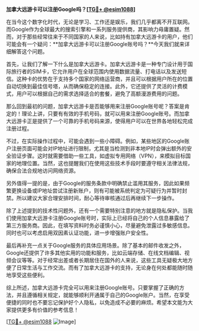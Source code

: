 **加拿大远游卡可以注册Google吗？[[TG💪+ @esim1088](https://t.me/s/esim1088)]**

在当今这个数字化时代，无论是学习、工作还是娱乐，我们几乎都离不开互联网。而Google作为全球最大的搜索引擎和一系列服务提供商，其影响力毋庸置疑。然而，对于那些经常往来于不同国家的人来说，比如持有加拿大远游卡的用户，他们可能会有一个疑问：**加拿大远游卡可以注册Google账号吗？**今天我们就来详细解答这个问题。

首先，让我们了解一下什么是加拿大远游卡。加拿大远游卡是一种专门设计用于国际旅行者的SIM卡，它允许用户在全球范围内使用数据流量、打电话以及发送短信。这种卡的优势在于支持多个国家的网络运营商，并且可以根据用户所在的位置自动切换到最佳信号塔，从而确保稳定的连接。此外，它还提供了灵活的计费模式，用户可以根据自己的需求选择适合的套餐，避免了高额漫游费用的问题。

那么回到最初的问题，加拿大远游卡是否能够用来注册Google账号呢？答案是肯定的！理论上讲，只要有有效的手机号码，就可以用来注册Google账号。而加拿大远游卡正是提供了一个可靠的手机号码来源，使得用户可以在世界各地轻松完成注册过程。

不过，在实际操作过程中，可能会遇到一些小障碍。例如，某些地区的Google账户注册页面可能会对IP地址进行限制，尤其是当检测到非本地IP时会弹出额外的安全验证步骤。这时就需要借助一些工具，如虚拟专用网络（VPN），来模拟目标国家的地理位置。当然，这也提醒我们在使用这些技术手段时要遵守相关法律法规，确保合法合规地访问网络资源。

另外值得一提的是，由于Google的服务条款中明确禁止滥用其服务，因此如果频繁更换设备或IP地址尝试注册新账户，则有可能被系统判定为可疑行为并暂时封禁。所以建议大家合理安排时间，耐心等待审核通过后再继续下一步操作。

除了上述提到的技术性问题外，还有一个需要特别注意的地方就是隐私保护。当我们使用加拿大远游卡注册Google账号时，实际上已经将自己的个人信息暴露给了第三方服务商。因此，在填写资料时务必谨慎小心，尽量避免泄露过多敏感信息。同时也可以考虑启用双因素认证功能，进一步增强账户安全性。

最后再补充一点关于Google服务的具体应用场景。除了基本的邮件收发之外，Google还提供了许多其他实用的功能和服务，比如云端存储、在线文档编辑、视频会议等等。对于经常出差或者长期居住在国外的人来说，这些工具无疑极大地方便了日常生活与工作交流。而有了加拿大远游卡的支持，无论身在何处都能随时随地享受这些便利。

综上所述，加拿大远游卡完全可以用来注册Google账号。只要掌握了正确的方法，并且遵循相关规定，就能够顺利开通属于自己的Google账户。当然，在享受便捷的同时也不要忘记保护好个人隐私，以免造成不必要的麻烦。希望本文能为大家提供更多有价值的参考信息！

[[TG💪+ @esim1088](https://t.me/s/esim1088) ![Image](https://i.postimg.cc/4NQfJmqS/Snipaste-2025-05-13-00-14-12.png)]